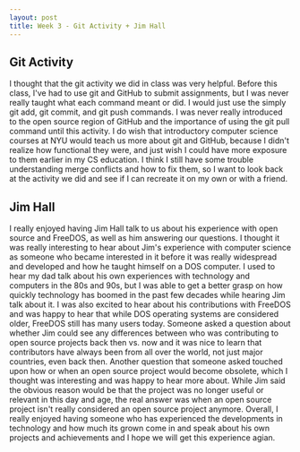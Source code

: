```yaml
---
layout: post
title: Week 3 - Git Activity + Jim Hall 
---
```


## Git Activity
I thought that the git activity we did in class was very helpful. Before this class, I've had to use git and GitHub to submit assignments, but I was never really taught what each command meant or did. I would just use the simply git add, git commit, and git push commands. I was never really introduced to the open source region of GitHub and the importance of using the git pull command until this activity. I do wish that introductory computer science courses at NYU would teach us more about git and GitHub, because I didn't realize how functional they were, and just wish I could have more exposure to them earlier in my CS education. I think I still have some trouble understanding merge conflicts and how to fix them, so I want to look back at the activity we did and see if I can recreate it on my own or with a friend.

## Jim Hall
I really enjoyed having Jim Hall talk to us about his experience with open source and FreeDOS, as well as him answering our questions. I thought it was really interesting to hear about Jim's experience with computer science as someone who became interested in it before it was really widespread and developed and how he taught himself on a DOS computer. I used to hear my dad talk about his own experiences with technology and computers in the 80s and 90s, but I was able to get a better grasp on how quickly technology has boomed in the past few decades while hearing Jim talk about it. I was also excited to hear about his contributions with FreeDOS and was happy to hear that while DOS operating systems are considered older, FreeDOS still has many users today. Someone asked a question about whether Jim could see any differences between who was contributing to open source projects back then vs. now and it was nice to learn that contributors have always been from all over the world, not just major countries, even back then. Another question that someone asked touched upon how or when an open source project would become obsolete, which I thought was interesting and was happy to hear more about. While Jim said the obvious reason would be that the project was no longer useful or relevant in this day and age, the real answer was when an open source project isn't really considered an open source project anymore. Overall, I really enjoyed having someone who has experienced the developments in technology and how much its grown come in and speak about his own projects and achievements and I hope we will get this experience agian.
